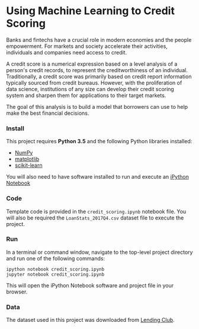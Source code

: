 # Using Machine Learning to Credit Scoring

Banks and fintechs have a crucial role in modern economies and the people empowerment. For markets and society accelerate their activities, individuals and companies need access to credit.

A credit score is a numerical expression based on a level analysis of a person's credit records, to represent the creditworthiness of an individual. Traditionally, a credit score was primarily based on credit report information typically sourced from credit bureaus. However, with the proliferation of data science, institutions of any size can develop their credit scoring system and sharpen them for applications to their target markets.

The goal of this analysis is to build a model that borrowers can use to help make the best financial decisions.

### Install

This project requires **Python 3.5** and the following Python libraries installed:

- [NumPy](http://www.numpy.org/)
- [matplotlib](http://matplotlib.org/)
- [scikit-learn](http://scikit-learn.org/stable/)

You will also need to have software installed to run and execute an [iPython Notebook](http://ipython.org/notebook.html)

### Code

Template code is provided in the `credit_scoring.ipynb` notebook file. You will also be required the `LoanStats_2017Q4.csv` dataset file to execute the project.

### Run

In a terminal or command window, navigate to the top-level project directory and run one of the following commands:

```ipython notebook credit_scoring.ipynb```  
```jupyter notebook credit_scoring.ipynb```

This will open the iPython Notebook software and project file in your browser.

### Data

The dataset used in this project was downloaded from [Lending Club](https://www.lendingclub.com/info/statistics.action).
